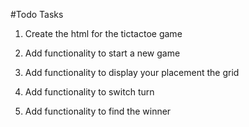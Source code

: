 #Todo Tasks

1. Create the html for the tictactoe game
2. Add functionality to start a new game
3. Add functionality to display your placement the grid
4. Add functionality to switch turn

5. Add functionality to find the winner
 